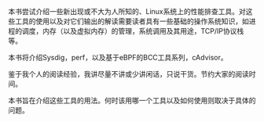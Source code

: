 本书尝试介绍一些新出现或不大为人所知的、Linux系统上的性能排查工具。对这些工具的使用以及对它们输出的解读需要读者具有一些基础的操作系统知识，如进程的调度，内存（以及虚拟内存）的管理，系统调用及其用途，TCP\/IP协议栈等。

本书将介绍Sysdig，perf，以及基于eBPF的BCC工具系列，cAdvisor。

鉴于我个人的阅读经验，我讲尽量不讲或少讲闲话，只说干货。节约大家的阅读时间。

本书旨在介绍这些工具的用法。何时该用哪一个工具以及如何使用则取决于具体的问题。

